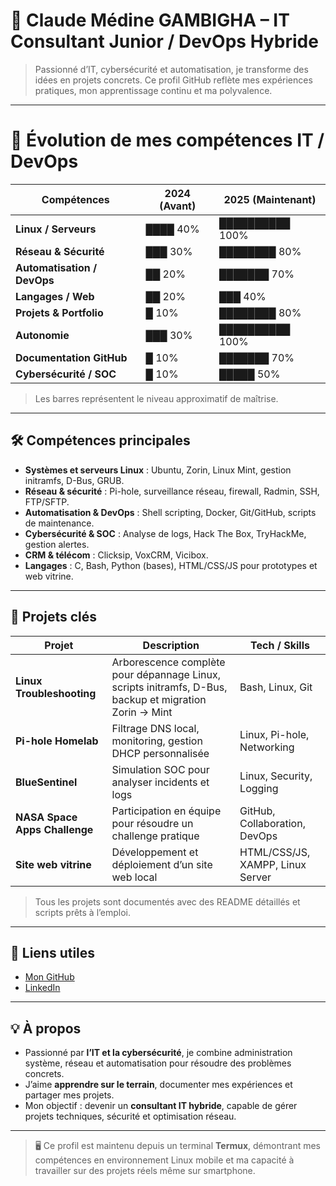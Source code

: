 # 👾 Claude Médine GAMBIGHA – IT Consultant Junior / DevOps Hybride

> Passionné d’IT, cybersécurité et automatisation, je transforme des idées en projets concrets. Ce profil GitHub reflète mes expériences pratiques, mon apprentissage continu et ma polyvalence.

---
# 🌟 Évolution de mes compétences IT / DevOps

| Compétences           | 2024 (Avant)       | 2025 (Maintenant) |
|-----------------------|------------------|------------------|
| **Linux / Serveurs**       | ████ 40%          | ██████████ 100%  |
| **Réseau & Sécurité**      | ███ 30%           | ████████ 80%     |
| **Automatisation / DevOps**| ██ 20%            | ███████ 70%      |
| **Langages / Web**         | ██ 20%            | ███ 40%          |
| **Projets & Portfolio**    | █ 10%             | ████████ 80%     |
| **Autonomie**              | ███ 30%           | ██████████ 100%  |
| **Documentation GitHub**   | █ 10%             | ███████ 70%      |
| **Cybersécurité / SOC**    | █ 10%             | █████ 50%        |

> Les barres représentent le niveau approximatif de maîtrise.
---
## 🛠 Compétences principales

- **Systèmes et serveurs Linux** : Ubuntu, Zorin, Linux Mint, gestion initramfs, D-Bus, GRUB.  
- **Réseau & sécurité** : Pi-hole, surveillance réseau, firewall, Radmin, SSH, FTP/SFTP.  
- **Automatisation & DevOps** : Shell scripting, Docker, Git/GitHub, scripts de maintenance.  
- **Cybersécurité & SOC** : Analyse de logs, Hack The Box, TryHackMe, gestion alertes.  
- **CRM & télécom** : Clicksip, VoxCRM, Vicibox.  
- **Langages** : C, Bash, Python (bases), HTML/CSS/JS pour prototypes et web vitrine.  

---

## 📂 Projets clés

| Projet | Description | Tech / Skills |
|--------|-------------|---------------|
| **Linux Troubleshooting** | Arborescence complète pour dépannage Linux, scripts initramfs, D-Bus, backup et migration Zorin → Mint | Bash, Linux, Git |
| **Pi-hole Homelab** | Filtrage DNS local, monitoring, gestion DHCP personnalisée | Linux, Pi-hole, Networking |
| **BlueSentinel** | Simulation SOC pour analyser incidents et logs | Linux, Security, Logging |
| **NASA Space Apps Challenge** | Participation en équipe pour résoudre un challenge pratique | GitHub, Collaboration, DevOps |
| **Site web vitrine** | Développement et déploiement d’un site web local | HTML/CSS/JS, XAMPP, Linux Server |

> Tous les projets sont documentés avec des README détaillés et scripts prêts à l’emploi.

---

## 🔗 Liens utiles

- [Mon GitHub](https://github.com/Claude7776)  
- [LinkedIn](https://www.linkedin.com/in/claude-m%C3%A9dine-gambigha%F0%9F%91%BE%E2%9A%99%EF%B8%8F-5434b4332/)  

---

## 💡 À propos

- Passionné par **l’IT et la cybersécurité**, je combine administration système, réseau et automatisation pour résoudre des problèmes concrets.  
- J’aime **apprendre sur le terrain**, documenter mes expériences et partager mes projets.  
- Mon objectif : devenir un **consultant IT hybride**, capable de gérer projets techniques, sécurité et optimisation réseau.

---

> 🖥️ Ce profil est maintenu depuis un terminal **Termux**, démontrant mes compétences en environnement Linux mobile et ma capacité à travailler sur des projets réels même sur smartphone.

